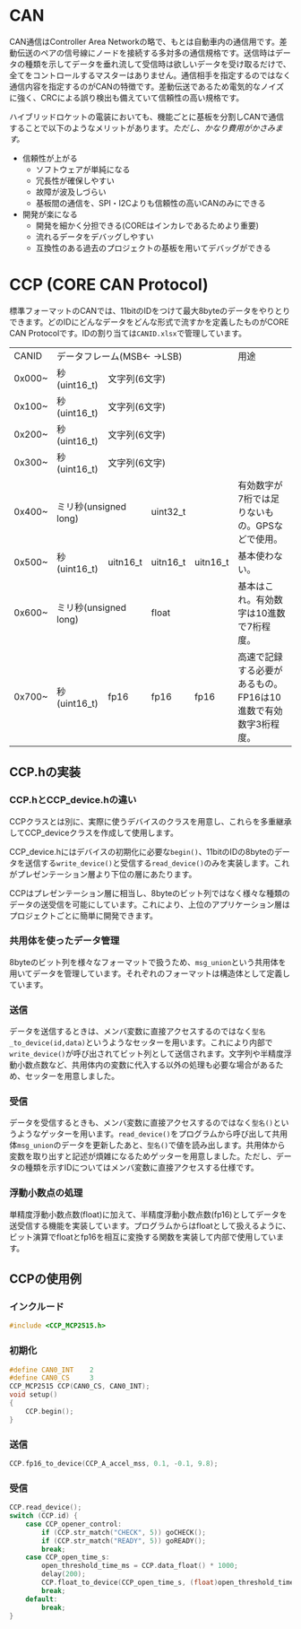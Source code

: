# CAN
CAN通信はController Area Networkの略で、もとは自動車内の通信用です。差動伝送のペアの信号線にノードを接続する多対多の通信規格です。送信時はデータの種類を示してデータを垂れ流して受信時は欲しいデータを受け取るだけで、全てをコントロールするマスターはありません。通信相手を指定するのではなく通信内容を指定するのがCANの特徴です。差動伝送であるため電気的なノイズに強く、CRCによる誤り検出も備えていて信頼性の高い規格です。

ハイブリッドロケットの電装においても、機能ごとに基板を分割しCANで通信することで以下のようなメリットがあります。*ただし、かなり費用がかさみます。*
- 信頼性が上がる
    - ソフトウェアが単純になる
    - 冗長性が確保しやすい
    - 故障が波及しづらい
    - 基板間の通信を、SPI・I2Cよりも信頼性の高いCANのみにできる
- 開発が楽になる
    - 開発を細かく分担できる(COREはインカレであるためより重要)
    - 流れるデータをデバッグしやすい
    - 互換性のある過去のプロジェクトの基板を用いてデバッグができる

# CCP (CORE CAN Protocol)
標準フォーマットのCANでは、11bitのIDをつけて最大8byteのデータをやりとりできます。どのIDにどんなデータをどんな形式で流すかを定義したものがCORE CAN Protocolです。IDの割り当ては`CANID.xlsx`で管理しています。
<table>
	<tr>
		<td>CANID</td>
		<td colspan="4">データフレーム(MSB<- ->LSB)</td>
		<td>用途</td>
	</tr>
	<tr>
		<td>0x000~</td>
		<td>秒(uint16_t)</td>
		<td colspan="3">文字列(6文字)</td>
		<td></td>
	</tr>
	<tr>
		<td>0x100~</td>
		<td>秒(uint16_t)</td>
		<td colspan="3">文字列(6文字)</td>
		<td></td>
	</tr>
	<tr>
		<td>0x200~</td>
		<td>秒(uint16_t)</td>
		<td colspan="3">文字列(6文字)</td>
		<td></td>
	</tr>
	<tr>
		<td>0x300~</td>
		<td>秒(uint16_t)</td>
		<td colspan="3">文字列(6文字)</td>
		<td></td>
	</tr>
	<tr>
		<td>0x400~</td>
		<td colspan="2">ミリ秒(unsigned long)</td>
		<td colspan="2">uint32_t</td>
		<td>有効数字が7桁では足りないもの。GPSなどで使用。</td>
	</tr>
	<tr>
		<td>0x500~</td>
		<td>秒(uint16_t)</td>
		<td>uitn16_t</td>
		<td>uitn16_t</td>
		<td>uitn16_t</td>
		<td>基本使わない。</td>
	</tr>
	<tr>
		<td>0x600~</td>
		<td colspan="2">ミリ秒(unsigned long)</td>
		<td colspan="2">float</td>
		<td>基本はこれ。有効数字は10進数で7桁程度。</td>
	</tr>
	<tr>
		<td>0x700~</td>
		<td>秒(uint16_t)</td>
		<td>fp16</td>
		<td>fp16</td>
		<td>fp16</td>
		<td>高速で記録する必要があるもの。FP16は10進数で有効数字3桁程度。</td>
	</tr>
</table>

## CCP.hの実装
### CCP.hとCCP_device.hの違い
CCPクラスとは別に、実際に使うデバイスのクラスを用意し、これらを多重継承してCCP_deviceクラスを作成して使用します。

CCP_device.hにはデバイスの初期化に必要な`begin()`、11bitのIDの8byteのデータを送信する`write_device()`と受信する`read_device()`のみを実装します。これがプレゼンテーション層より下位の層にあたります。

CCPはプレゼンテーション層に相当し、8byteのビット列ではなく様々な種類のデータの送受信を可能にしています。これにより、上位のアプリケーション層はプロジェクトごとに簡単に開発できます。

### 共用体を使ったデータ管理
8byteのビット列を様々なフォーマットで扱うため、`msg_union`という共用体を用いてデータを管理しています。それぞれのフォーマットは構造体として定義しています。

### 送信
データを送信するときは、メンバ変数に直接アクセスするのではなく`型名_to_device(id,data)`というようなセッターを用います。これにより内部で`write_device()`が呼び出されてビット列として送信されます。文字列や半精度浮動小数点数など、共用体内の変数に代入する以外の処理も必要な場合があるため、セッターを用意しました。
### 受信
データを受信するときも、メンバ変数に直接アクセスするのではなく`型名()`というようなゲッターを用います。`read_device()`をプログラムから呼び出して共用体`msg_union`のデータを更新したあと、`型名()`で値を読み出します。共用体から変数を取り出すと記述が煩雑になるためゲッターを用意しました。ただし、データの種類を示すIDについてはメンバ変数に直接アクセスする仕様です。

### 浮動小数点の処理
単精度浮動小数点数(float)に加えて、半精度浮動小数点数(fp16)としてデータを送受信する機能を実装しています。プログラムからはfloatとして扱えるように、ビット演算でfloatとfp16を相互に変換する関数を実装して内部で使用しています。

## CCPの使用例
### インクルード
```cpp
#include <CCP_MCP2515.h>
```
### 初期化
```cpp
#define CAN0_INT    2
#define CAN0_CS     3
CCP_MCP2515 CCP(CAN0_CS, CAN0_INT);
void setup()
{
	CCP.begin();
}
```
### 送信
```cpp
CCP.fp16_to_device(CCP_A_accel_mss, 0.1, -0.1, 9.8);
```
### 受信
```cpp
CCP.read_device();
switch (CCP.id) {
	case CCP_opener_control:
		if (CCP.str_match("CHECK", 5)) goCHECK();
		if (CCP.str_match("READY", 5)) goREADY();
		break;
	case CCP_open_time_s:
		open_threshold_time_ms = CCP.data_float() * 1000;
		delay(200);
		CCP.float_to_device(CCP_open_time_s, (float)open_threshold_time_ms / 1000.0);
		break;
	default:
		break;
}
```
